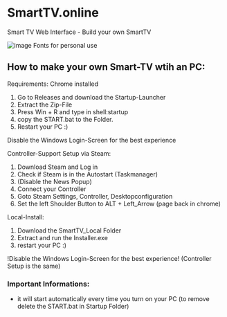 # SmartTV.online
Smart TV Web Interface - Build your own SmartTV

![image](https://user-images.githubusercontent.com/83350146/158901149-a90d8c0a-4877-4123-b2ae-e7ac59d1e469.png)
Fonts for personal use

## How to make your own Smart-TV wtih an PC:

Requirements: Chrome installed

1. Go to Releases and download the Startup-Launcher
2. Extract the Zip-File
3. Press Win + R and type in shell:startup
4. copy the START.bat to the Folder.
5. Restart your PC :)

Disable the Windows Login-Screen for the best experience

Controller-Support Setup via Steam:
1. Download Steam and Log in 
2. Check if Steam is in the Autostart (Taskmanager)
3. (Disable the News Popup)
4. Connect your Controller
5. Goto Steam Settings, Controller, Desktopconfiguration
6. Set the left Shoulder Button to ALT + Left_Arrow (page back in chrome)

Local-Install:
1. Download the SmartTV_Local Folder
2. Extract and run the Installer.exe
3. restart your PC :)

!Disable the Windows Login-Screen for the best experience!
(Controller Setup is the same)

### Important Informations:
- it will start automatically every time you turn on your PC
  (to remove delete the START.bat in Startup Folder)
